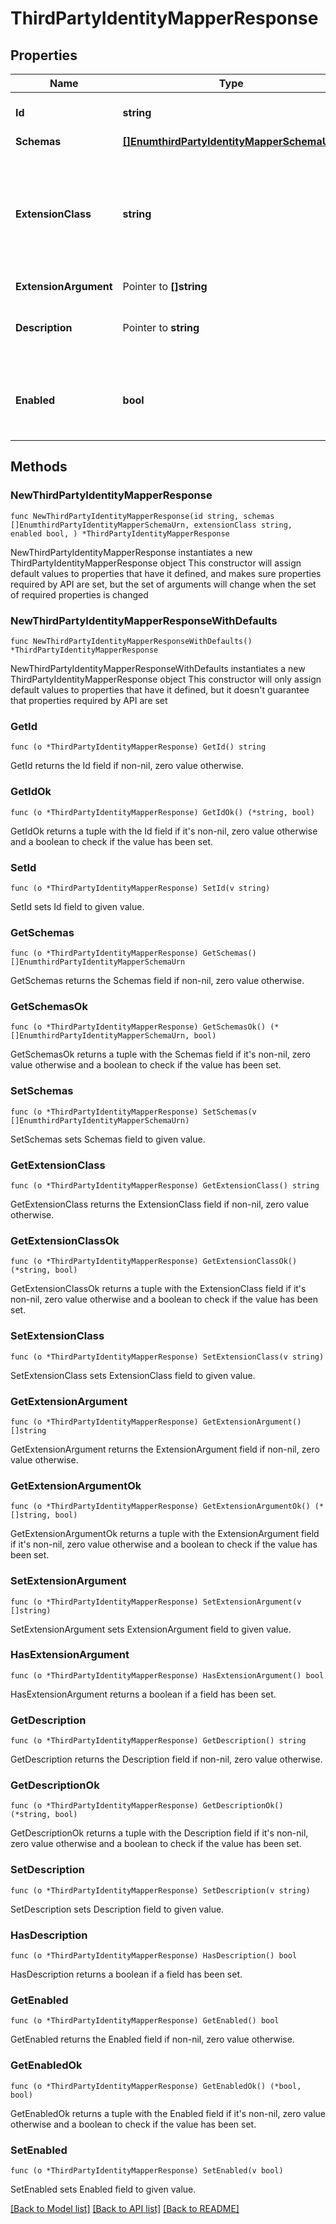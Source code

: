 # ThirdPartyIdentityMapperResponse

## Properties

Name | Type | Description | Notes
------------ | ------------- | ------------- | -------------
**Id** | **string** | Name of the Identity Mapper | 
**Schemas** | [**[]EnumthirdPartyIdentityMapperSchemaUrn**](EnumthirdPartyIdentityMapperSchemaUrn.md) |  | 
**ExtensionClass** | **string** | The fully-qualified name of the Java class providing the logic for the Third Party Identity Mapper. | 
**ExtensionArgument** | Pointer to **[]string** |  | [optional] 
**Description** | Pointer to **string** | A description for this Identity Mapper | [optional] 
**Enabled** | **bool** | Indicates whether the Identity Mapper is enabled for use. | 

## Methods

### NewThirdPartyIdentityMapperResponse

`func NewThirdPartyIdentityMapperResponse(id string, schemas []EnumthirdPartyIdentityMapperSchemaUrn, extensionClass string, enabled bool, ) *ThirdPartyIdentityMapperResponse`

NewThirdPartyIdentityMapperResponse instantiates a new ThirdPartyIdentityMapperResponse object
This constructor will assign default values to properties that have it defined,
and makes sure properties required by API are set, but the set of arguments
will change when the set of required properties is changed

### NewThirdPartyIdentityMapperResponseWithDefaults

`func NewThirdPartyIdentityMapperResponseWithDefaults() *ThirdPartyIdentityMapperResponse`

NewThirdPartyIdentityMapperResponseWithDefaults instantiates a new ThirdPartyIdentityMapperResponse object
This constructor will only assign default values to properties that have it defined,
but it doesn't guarantee that properties required by API are set

### GetId

`func (o *ThirdPartyIdentityMapperResponse) GetId() string`

GetId returns the Id field if non-nil, zero value otherwise.

### GetIdOk

`func (o *ThirdPartyIdentityMapperResponse) GetIdOk() (*string, bool)`

GetIdOk returns a tuple with the Id field if it's non-nil, zero value otherwise
and a boolean to check if the value has been set.

### SetId

`func (o *ThirdPartyIdentityMapperResponse) SetId(v string)`

SetId sets Id field to given value.


### GetSchemas

`func (o *ThirdPartyIdentityMapperResponse) GetSchemas() []EnumthirdPartyIdentityMapperSchemaUrn`

GetSchemas returns the Schemas field if non-nil, zero value otherwise.

### GetSchemasOk

`func (o *ThirdPartyIdentityMapperResponse) GetSchemasOk() (*[]EnumthirdPartyIdentityMapperSchemaUrn, bool)`

GetSchemasOk returns a tuple with the Schemas field if it's non-nil, zero value otherwise
and a boolean to check if the value has been set.

### SetSchemas

`func (o *ThirdPartyIdentityMapperResponse) SetSchemas(v []EnumthirdPartyIdentityMapperSchemaUrn)`

SetSchemas sets Schemas field to given value.


### GetExtensionClass

`func (o *ThirdPartyIdentityMapperResponse) GetExtensionClass() string`

GetExtensionClass returns the ExtensionClass field if non-nil, zero value otherwise.

### GetExtensionClassOk

`func (o *ThirdPartyIdentityMapperResponse) GetExtensionClassOk() (*string, bool)`

GetExtensionClassOk returns a tuple with the ExtensionClass field if it's non-nil, zero value otherwise
and a boolean to check if the value has been set.

### SetExtensionClass

`func (o *ThirdPartyIdentityMapperResponse) SetExtensionClass(v string)`

SetExtensionClass sets ExtensionClass field to given value.


### GetExtensionArgument

`func (o *ThirdPartyIdentityMapperResponse) GetExtensionArgument() []string`

GetExtensionArgument returns the ExtensionArgument field if non-nil, zero value otherwise.

### GetExtensionArgumentOk

`func (o *ThirdPartyIdentityMapperResponse) GetExtensionArgumentOk() (*[]string, bool)`

GetExtensionArgumentOk returns a tuple with the ExtensionArgument field if it's non-nil, zero value otherwise
and a boolean to check if the value has been set.

### SetExtensionArgument

`func (o *ThirdPartyIdentityMapperResponse) SetExtensionArgument(v []string)`

SetExtensionArgument sets ExtensionArgument field to given value.

### HasExtensionArgument

`func (o *ThirdPartyIdentityMapperResponse) HasExtensionArgument() bool`

HasExtensionArgument returns a boolean if a field has been set.

### GetDescription

`func (o *ThirdPartyIdentityMapperResponse) GetDescription() string`

GetDescription returns the Description field if non-nil, zero value otherwise.

### GetDescriptionOk

`func (o *ThirdPartyIdentityMapperResponse) GetDescriptionOk() (*string, bool)`

GetDescriptionOk returns a tuple with the Description field if it's non-nil, zero value otherwise
and a boolean to check if the value has been set.

### SetDescription

`func (o *ThirdPartyIdentityMapperResponse) SetDescription(v string)`

SetDescription sets Description field to given value.

### HasDescription

`func (o *ThirdPartyIdentityMapperResponse) HasDescription() bool`

HasDescription returns a boolean if a field has been set.

### GetEnabled

`func (o *ThirdPartyIdentityMapperResponse) GetEnabled() bool`

GetEnabled returns the Enabled field if non-nil, zero value otherwise.

### GetEnabledOk

`func (o *ThirdPartyIdentityMapperResponse) GetEnabledOk() (*bool, bool)`

GetEnabledOk returns a tuple with the Enabled field if it's non-nil, zero value otherwise
and a boolean to check if the value has been set.

### SetEnabled

`func (o *ThirdPartyIdentityMapperResponse) SetEnabled(v bool)`

SetEnabled sets Enabled field to given value.



[[Back to Model list]](../README.md#documentation-for-models) [[Back to API list]](../README.md#documentation-for-api-endpoints) [[Back to README]](../README.md)



